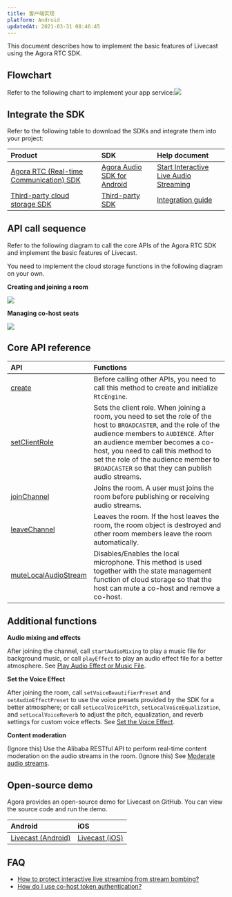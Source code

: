 ```yaml
---
title: 客户端实现
platform: Android
updatedAt: 2021-03-31 08:46:45
---
```

This document describes how to implement the basic features of Livecast using the Agora RTC SDK.



## Flowchart

Refer to the following chart to implement your app service:![](https://web-cdn.agora.io/docs-files/1617009861278)


## Integrate the SDK

Refer to the following table to download the SDKs and integrate them into your project:

| Product | SDK | Help document |
| :----------------------------------------------------------- | :----------------------------------------------------------- | :----------------------------------------------------------- |
| [Agora RTC (Real-time Communication) SDK](/cn/InteractiveBroadcast/product_live?platform=AllPlatforms) | [Agora Audio SDK for Android](/cn/livecast/downloads?platform=Android) | [Start Interactive Live Audio Streaming](/cn/InteractiveBroadcast/start_live_audio_android?platform=Android) |
| [Third-party cloud storage SDK](https://leancloud.cn/) | [Third-party SDK](https://leancloud.cn/docs/sdk_down.html) | [Integration guide](https://leancloud.cn/docs/leanstorage_guide-java.html) |

## API call sequence

Refer to the following diagram to call the core APIs of the Agora RTC SDK and implement the basic features of Livecast.

<div class="alert note">You need to implement the cloud storage functions in the following diagram on your own.</div>

**Creating and joining a room**

![](https://web-cdn.agora.io/docs-files/1617160624925)

**Managing co-host seats**

![](https://web-cdn.agora.io/docs-files/1617160644420)


## Core API reference

| API | Functions |
| :----------------------------------------------------------- | :----------------------------------------------------------- |
| [create](API%20Reference/java/classio_1_1agora_1_1rtc_1_1_rtc_engine.html#a35466f690d0a9332f24ea8280021d5ed) | Before calling other APIs, you need to call this method to create and initialize `RtcEngine`. |
| [setClientRole](API%20Reference/java/classio_1_1agora_1_1rtc_1_1_rtc_engine.html#aa2affa28a23d44d18b6889fba03f47ec) | Sets the client role. When joining a room, you need to set the role of the host to `BROADCASTER`, and the role of the audience members to `AUDIENCE`. After an audience member becomes a co-host, you need to call this method to set the role of the audience member to `BROADCASTER` so that they can publish audio streams. |
| [joinChannel](API%20Reference/java/classio_1_1agora_1_1rtc_1_1_rtc_engine.html#a8b308c9102c08cb8dafb4672af1a3b4c) | Joins the room. A user must joins the room before publishing or receiving audio streams. |
| [leaveChannel](API%20Reference/java/classio_1_1agora_1_1rtc_1_1_rtc_engine.html#a2929e4a46d5342b68d0deb552c29d597) | Leaves the room. If the host leaves the room, the room object is destroyed and other room members leave the room automatically. |
| [muteLocalAudioStream](API%20Reference/java/classio_1_1agora_1_1rtc_1_1_rtc_engine.html#a838a04b744e6fb53bd1548d30bff1302) | Disables/Enables the local microphone. This method is used together with the state management function of cloud storage so that the host can mute a co-host and remove a co-host. |

## Additional functions

**Audio mixing and effects**

After joining the channel, call `startAudioMixing` to play a music file for background music, or call `playEffect` to play an audio effect file for a better atmosphere. See [Play Audio Effect or Music File](/cn/InteractiveBroadcast/effect_mixing_android?platform=Android).

**Set the Voice Effect**

After joining the room, call `setVoiceBeautifierPreset` and `setAudioEffectPreset` to use the voice presets provided by the SDK for a better atmosphere; or call `setLocalVoicePitch`, `setLocalVoiceEqualization`, and `setLocalVoiceReverb` to adjust the pitch, equalization, and reverb settings for custom voice effects. See [Set the Voice Effect](/cn/InteractiveBroadcast/voice_changer_android?platform=Android).

**Content moderation**

(Ignore this) Use the Alibaba RESTful API to perform real-time content moderation on the audio streams in the room. (Ignore this) See [Moderate audio streams](/cn/AliyunAudioModeration/quickstart_ali_audio?platform=RESTful).

## Open-source demo

Agora provides an open-source demo for Livecast on GitHub. You can view the source code and run the demo.

| Android | iOS |
| :----------------------------------------------------------- | :----------------------------------------------------------- |
| [Livecast (Android)](https://github.com/AgoraIO-Usecase/InteractivePodcast/tree/main/Android) | [Livecast (iOS)](https://github.com/AgoraIO-Usecase/InteractivePodcast/tree/main/iOS) |

## FAQ

- [How to protect interactive live streaming from stream bombing?](https://docs.agora.io/cn/InteractiveBroadcast/faq/stream_bombing)
- [How do I use co-host token authentication?](https://docs.agora.io/cn/InteractiveBroadcast/faq/token_cohost)